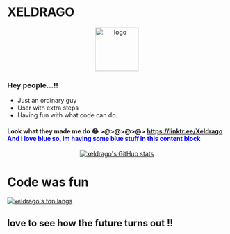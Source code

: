 # XELDRAGO 

<p align="center">
  <img src="logo.jpg" alt="logo" height="auto" width="100">
</p>

### Hey people...!!

- Just an ordinary guy
- User with extra steps
- Having fun with what code can do.

#### Look what they made me do :joy: >@>@>@>@> https://linktr.ee/Xeldrago <span style="color:blue">And i love blue so, im having some blue stuff in this content block</span>

<p align="center">
<a href="/anuraghazra/github-readme-stats">
<!--link to proj page to support author and share-->
<img alt="xeldrago's GitHub stats"
    src="https://github-readme-stats.vercel.app/api?username=xeldrago&theme=algolia&show_icons=true">
</a>
<h1>Code was fun</h1>
<a href="/anuraghazra/github-readme-stats">
<!--link to proj page to support author and share-->
<img alt="xeldrago's top langs"
    src="https://github-readme-stats.vercel.app/api/top-langs?username=xeldrago&layout=compact">
</a>
</p>

## love to see how the future turns out !!

<p align="center"
<img src="codz.svg" alt="its super awesome">
</p>
